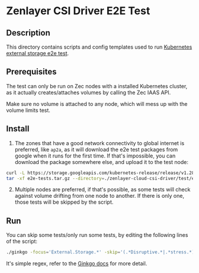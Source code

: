 # Zenlayer CSI Driver E2E Test

## Description

This directory contains scripts and config templates used to run [Kubernetes external storage e2e test](https://github.com/kubernetes/kubernetes/tree/master/test/e2e/storage/external).

## Prerequisites

The test can only be run on Zec nodes with a installed Kubernetes cluster, as it actually creates/attaches volumes by calling the Zec IAAS API.   

Make sure no volume is attached to any node, which will mess up with the volume limits test.    

## Install

1. The zones that have a good network connectivity to global internet is preferred, like `ap2a`, as it will download the e2e test packages from google when it runs for the first time. If that's impossible, you can download the package somewhere else, and upload it to the test node:    

```bash
curl -L https://storage.googleapis.com/kubernetes-release/release/v1.28.2/kubernetes-test-linux-amd64.tar.gz --output e2e-tests.tar.gz
tar -xf e2e-tests.tar.gz --directory=./zenlayer-cloud-csi-driver/test/e2e
```

2. Multiple nodes are preferred, if that's possible, as some tests will check against volume drifting from one node to another. If there is only one, those tests will be skipped by the script.      

## Run 

You can skip some tests/only run some tests, by editing the following lines of the script:

```bash
./ginkgo -focus='External.Storage.*' -skip='(.*Disruptive.*|.*stress.*)' ./e2e.test -- -storage.testdriver=driver.yaml -kubeconfig=/etc/kubernetes/admin.conf --ginkgo.timeout="12h"  > ~/e2e.log     
```

It's simple regex, refer to the [Ginkgo docs](https://onsi.github.io/ginkgo/#the-ginkgo-cli) for more detail.